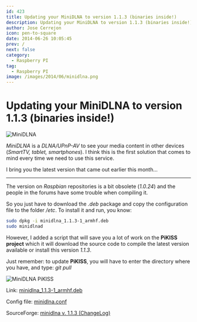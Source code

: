 ```yaml
---
id: 423
title: Updating your MiniDLNA to version 1.1.3 (binaries inside!)
description: Updating your MiniDLNA to version 1.1.3 (binaries inside!)
author: Jose Cerrejon
icon: pen-to-square
date: 2014-06-26 10:05:45
prev: /
next: false
category:
  - Raspberry PI
tag:
  - Raspberry PI
image: /images/2014/06/minidlna.png
---
```


# Updating your MiniDLNA to version 1.1.3 (binaries inside!)

![MiniDLNA](/images/2014/06/minidlna.png)

*MiniDLNA* is a *DLNA/UPnP-AV* to see your media content in other devices (*SmartTV, tablet, smartphones*). I think this is the first solution that comes to mind every time we need to use this service.

I bring you the latest version that came out earlier this month...
 
- - -
The version on *Raspbian* repositories is a bit obsolete (*1.0.24*) and the people in the forums have some trouble when compiling it.

So you just have to download the *.deb* package and copy the configuration file to the folder */etc*. To install it and run, you know: 

```bash
sudo dpkg -i minidlna_1.1.3-1_armhf.deb
sudo minidlnad
```

However, I added a script that will save you a lot of work on the **PiKISS project** which it will download the source code to compile the latest version available or install this version *1.1.3*.

Just remember: to update **PiKISS**, you will have to enter the directory where you have, and type: *git pull* 

![MiniDLNA PiKISS](/images/2014/06/minidlna_pikiss.png)

Link: [minidlna_1.1.3-1_armhf.deb](/res/minidlna_1.1.3-1_armhf.deb)

Config file: [minidlna.conf](/res/minidlna.conf)

SourceForge: [minidlna v. 1.1.3 (ChangeLog)](http://sourceforge.net/projects/minidlna/files/minidlna/1.1.3/)